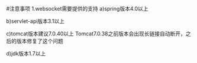 #注意事项
1.websocket需要提供的支持
a)spring版本4.0以上

b)servlet-api版本3.1以上

c)tomcat版本建议7.0.40以上
  Tomcat7.0.38之前版本会出现长链接自动断开，之后的版本修复了这个问题

d)jdk版本1.7以上